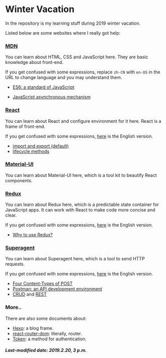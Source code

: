 # Winter Vacation

In the repository is my learning stuff during 2019 winter vacation.

Listed below are some websites where I really got help:

### [MDN](https://developer.mozilla.org/zh-CN/) 

You can learn about HTML, CSS and JavaScript here. They are basic knowledge about front-end.

If you get confused with some expressions, replace `zh-CN` with `en-US` in the URL to change language and you may understand them.

+ [ES6: a standard of JavaScript](https://www.jianshu.com/p/287e0bb867ae)

+ [JavaScript asynchronous mechanism](https://www.jianshu.com/p/e132b64f9297)

### [**React**](https://react.docschina.org/) 

You can learn about React and configure environment for it here. React is a frame of front-end.

If you get confused with some expressions, [here](https://reactjs.org/) is the English version.

+ [import and export (default)](https://juejin.im/post/5abe3ecf6fb9a028e25dab77)
+ [lifecycle methods](https://blog.csdn.net/wangchenggggdn/article/details/79759171)

### [Material-UI](https://material-ui.com/)

You can learn about Material-UI here, which is a tool kit to beautify React components.

### [Redux](http://cn.redux.js.org/)

You can learn about Redux here, which is a predictable state container for JavaScript apps. It can work with React to make code more concise and clear.

If you get confused with some expressions, [here](https://redux.js.org/) is the English version.

+ [Why to use Redux?](https://www.jianshu.com/p/d6614feef303)

### [Superagent](https://cnodejs.org/topic/5378720ed6e2d16149fa16bd)

You can learn about Superagent here, which is a tool to send HTTP requests.

If you get confused with some expressions, [here](https://visionmedia.github.io/superagent/) is the English version.

+ [Four Content-Types of POST](https://imququ.com/post/four-ways-to-post-data-in-http.html)
+ [Postman: an API development environment](https://www.getpostman.com/)
+ [CRUD](https://www.codecademy.com/articles/what-is-crud) and [REST](https://www.codecademy.com/articles/what-is-rest)

### More..

There are also some documents about:

+ [Hexo](https://hexo.io/zh-cn/): a blog frame.
+ [react-router-dom](https://www.jianshu.com/p/8954e9fb0c7e): literally, router.
+ [Token](https://ninghao.net/blog/2834): a method for authentication.

##### Last-modified date: 2019.2.20, 3 p.m.